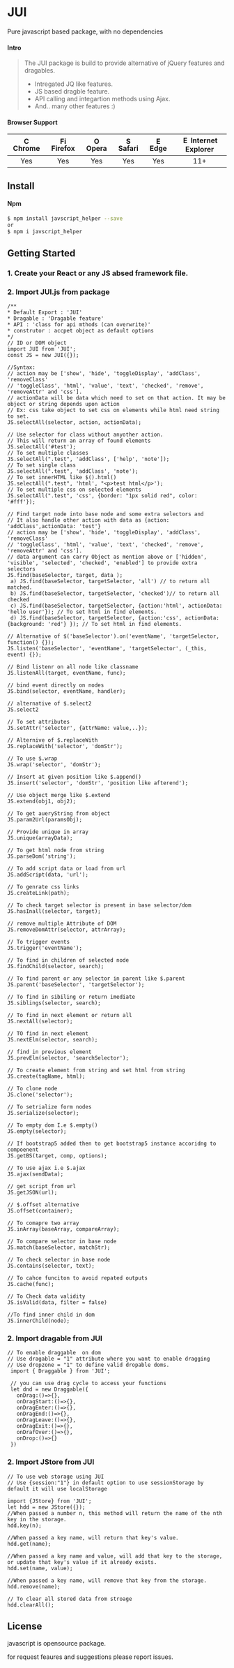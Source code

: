 # JUI <javascript helper>
Pure javascript based package, with no dependencies

#### Intro

> The JUI package is build to provide alternative of jQuery features and dragables.
> - Intregated JQ like features.
> - JS based dragble feature.
> - API calling and integartion methods using Ajax.
> - And.. many other features :)



#### Browser Support

| <img src="http://suneditor.com/docs/chrome-64.png" alt="Chrome" width="16px" height="16px" /> Chrome | <img src="http://suneditor.com/docs/mozilla-64.png" alt="Firefox" width="16px" height="16px" /> Firefox | <img src="http://suneditor.com/docs/opera-64.png" alt="Opera" width="16px" height="16px" /> Opera | <img src="http://suneditor.com/docs/safari-64.png" alt="Safari" width="16px" height="16px" /> Safari | <img src="http://suneditor.com/docs/edge-64.png" alt="Edge" width="16px" height="16px" /> Edge | <img src="http://suneditor.com/docs/explorer-64.png" alt="Explorer" width="16px" height="16px" /> Internet Explorer |
|:---:|:---:|:---:|:---:|:---:|:---:|
| Yes | Yes | Yes | Yes | Yes | 11+ |

## Install
#### Npm
``` sh
$ npm install javscript_helper --save
or
$ npm i javscript_helper
```

## Getting Started
### 1. Create your React or any JS absed framework file.

### 2. Import JUI.js from package
```
/**
* Default Export : 'JUI'
* Dragable : 'Dragable feature'
* API : 'class for api mthods (can overwrite)'
* construtor : accpet object as default options
*/
// ID or DOM object
import JUI from 'JUI';
const JS = new JUI({});

//Syntax:
// action may be ['show', 'hide', 'toggleDisplay', 'addClass', 'removeClass' 
// 'toggleClass', 'html', 'value', 'text', 'checked', 'remove', 'removeAttr' and 'css'].
// actionData will be data which need to set on that action. It may be object or string depends upon action
// Ex: css take object to set css on elements while html need string to set.
JS.selectAll(selector, action, actionData);

// Use selector for class without anyother action.
// This will return an array of found elements
JS.selectAll('#test');
// To set multiple classes
JS.selectAll(".test", 'addClass', ['help', 'note']);
// To set single class
JS.selectAll(".test", 'addClass', 'note');
// To set innerHTML like $().html()
JS.selectAll(".test", 'html', "<p>test html</p>');
// To set multiple css on selected elements
JS.selectAll(".test", 'css', {border: "1px solid red", color: '#fff'});

// Find target node into base node and some extra selectors and 
// It also handle other action with data as {action: 'addClass',actionData: 'test'}
// action may be ['show', 'hide', 'toggleDisplay', 'addClass', 'removeClass' 
// 'toggleClass', 'html', 'value', 'text', 'checked', 'remove', 'removeAttr' and 'css'].
// data argument can carry Object as mention above or ['hidden', 'visible', 'selected', 'checked', 'enabled'] to provide extra selectors
JS.find(baseSelector, target, data );
 a) JS.find(baseSelector, targetSelector, 'all') // to return all matched.
 b) JS.find(baseSelector, targetSelector, 'checked')// to return all checked
 c) JS.find(baseSelector, targetSelector, {action:'html', actionData: 'hello user'}); // To set html in find elements.
 d) JS.find(baseSelector, targetSelector, {action:'css', actionData: {background: 'red'} }); // To set html in find elements.

// Alternative of $('baseSelector').on('eventName', 'targetSelector, function() {});
JS.listen('baseSelector', 'eventName', 'targetSelector', (_this, event) {});

// Bind listenr on all node like classname
JS.listenAll(target, eventName, func);

// bind event directly on nodes
JS.bind(selector, eventName, handler);
  
// alternative of $.select2
JS.select2  

// To set attributes
JS.setAttr('selector', {attrName: value,..});

// Alternive of $.replaceWith
JS.replaceWith('selector', 'domStr');

// To use $.wrap
JS.wrap('selector', 'domStr');

// Insert at given position like $.append()
JS.insert('selector', 'domStr', 'position like afterend');

// Use object merge like $.extend
JS.extend(obj1, obj2);

// To get aueryString from object
JS.param2Url(paramsObj);

// Provide unique in array
JS.unique(arrayData);

// To get html node from string 
JS.parseDom('string');

// To add script data or load from url
JS.addScript(data, 'url');

// To genrate css links
JS.createLink(path);

// To check target selector is present in base selector/dom
JS.hasInall(selector, target);

// remove multiple Attribute of DOM
JS.removeDomAttr(selector, attrArray);

// To trigger events
JS.trigger('eventName');

// To find in children of selected node
JS.findChild(selector, search);

// To find parent or any selector in parent like $.parent
JS.parent('baseSelector', 'targetSelector');

// To find in sibiling or return imediate
JS.siblings(selector, search);

// To find in next element or return all
JS.nextAll(selector);

// TO find in next element 
JS.nextElm(selector, search);

// find in previous element
JS.prevElm(selector, 'searchSelector');

// To create element from string and set html from string
JS.create(tagName, html);

// To clone node 
JS.clone('selector');

// To setrialize form nodes
JS.serialize(selector);

// To empty dom I.e $.empty()
JS.empty(selector);

// If bootstrap5 added then to get bootstrap5 instance accoridng to compoenent
JS.getBS(target, comp, options);

// To use ajax i.e $.ajax
JS.ajax(sendData);

// get script from url
JS.getJSON(url);

// $.offset alternative
JS.offset(container);

// To comapre two array
JS.inArray(baseArray, compareArray);

// To compare selector in base node
JS.match(baseSelector, matchStr);

// To check selector in base node
JS.contains(selector, text);

// To cahce funciton to avoid repated outputs
JS.cache(func);

// To Check data validity
JS.isValid(data, filter = false)

//To find inner child in dom
JS.innerChild(node);
```
### 2. Import dragable from JUI
```
// To enable draggable  on dom 
// Use dragable = "1" attribute where you want to enable dragging
// Use dropzone = "1" to define valid dropable doms.
 import { Draggable } from 'JUI';

 // you can use drag cycle to access your functions
 let dnd = new Draggable({
   onDrag:()=>{},
   onDragStart:()=>{},
   onDragEnter:()=>{},
   onDragEnd:()=>{},
   onDragLeave:()=>{},
   onDragExit:()=>{},
   onDrafOver:()=>{},
   onDrop:()=>{}
 })

```
### 2. Import JStore from JUI
```
// To use web storage using JUI 
// Use {session:"1"} in default option to use sessionStorage by default it will use localStorage

import {JStore} from 'JUI';
let hdd = new JStore({});
//When passed a number n, this method will return the name of the nth key in the storage.
hdd.key(n);

//When passed a key name, will return that key's value.
hdd.get(name);

//When passed a key name and value, will add that key to the storage, or update that key's value if it already exists.
hdd.set(name, value);

//When passed a key name, will remove that key from the storage.
hdd.remove(name);

// To clear all stored data from stroage
hdd.clearAll();

```

## License
javascript is opensource package.

for request feaures and suggestions please report issues.

